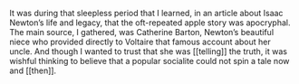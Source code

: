 It was during that sleepless period that I learned, in an article about Isaac Newton’s life and legacy, that the oft-repeated apple story was apocryphal. The main source, I gathered, was Catherine Barton, Newton’s beautiful niece who provided directly to Voltaire that famous account about her uncle. And though I wanted to trust that she was [[telling]] the truth, it was wishful thinking to believe that a popular socialite could not spin a tale now and [[then]].